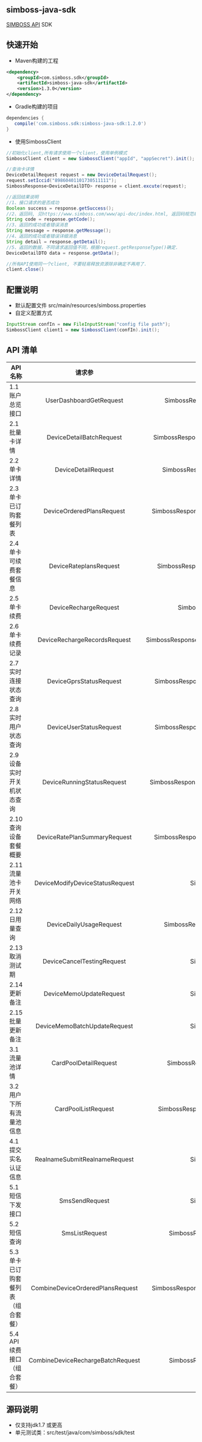 simboss-java-sdk
---
[SIMBOSS API](https://www.simboss.com/www/api-doc/index.html) SDK

## 快速开始

- Maven构建的工程

```xml
<dependency>
    <groupId>com.simboss.sdk</groupId>
    <artifactId>simboss-java-sdk</artifactId>
    <version>1.3.0</version>
</dependency>
```

- Gradle构建的项目

```gradle
dependencies {
   compile('com.simboss.sdk:simboss-java-sdk:1.2.0')
}
```


- 使用SimbossClient

```java
//初始化client,所有请求使用一个client，使用单例模式
SimbossClient client = new SimbossClient("appId", "appSecret").init();

//查询卡详情
DeviceDetailRequest request = new DeviceDetailRequest();
request.setIccid("89860401101730511111");
SimbossResponse<DeviceDetailDTO> response = client.excute(request); 

//返回结果说明
//1、接口请求的是否成功
Boolean success = response.getSuccess();
//2、返回码, 见https://www.simboss.com/www/api-doc/index.html, 返回码规范章节。
String code = response.getCode();
//3、返回的成功或者错误消息
String message = response.getMessage();
//4、返回的成功或者错误详细消息
String detail = response.getDetail();
//5、返回的数据，不同请求返回值不同，根据request.getResponseType()确定.
DeviceDetailDTO data = response.getData();

//所有API使用同一个client, 不要轻易释放资源除非确定不再用了.
client.close() 

```

## 配置说明

- 默认配置文件 src/main/resources/simboss.properties
- 自定义配置方式

```java
InputStream confIn = new FileInputStream("config file path");
SimbossClient client1 = new SimbossClient(confIn).init();
```

## API 清单

| API 名称              |           请求参                 |                      返回值                      |
|---------------------| :-----------------------------: |:---------------------------------------------:|
| 1.1 账户总览接口          | UserDashboardGetRequest         |        SimbossResponse\<DashboardDTO\>        |
| 2.1 批量卡详情			        | DeviceDetailBatchRequest        |  SimbossResponse\<List\<DeviceDetailDTO\>\>   |
| 2.2 单卡详情				        | DeviceDetailRequest             |      SimbossResponse\<DeviceDetailDTO\>       |
| 2.3 单卡已订购套餐列表	      | DeviceOrderedPlansRequest       |  SimbossResponse\<List\<OrderedPlansDTO\>\>   |
| 2.4 单卡可续费套餐信息	      | DeviceRateplansRequest          |    SimbossResponse\<List\<RatePlansDTO\>\>    |
| 2.5 单卡续费				        | DeviceRechargeRequest           |           SimbossResponse\<String\>           |
| 2.6 单卡续费记录			       | DeviceRechargeRecordsRequest    | SimbossResponse\<List\<RechargeRecordsDTO\>\> |
| 2.7 实时连接状态查询		      | DeviceGprsStatusRequest         |    SimbossResponse\<DeviceGprsStatusDTO\>     |
| 2.8 实时用户状态查询		      | DeviceUserStatusRequest         |    SimbossResponse\<DeviceUserStatusDTO\>     |
| 2.9 设备实时开关机状态查询     | DeviceRunningStatusRequest      |   SimbossResponse\<DeviceRunningStatusDTO\>   |
| 2.10 查询设备套餐概要       | DeviceRatePlanSummaryRequest    |     SimbossResponse\<RatePlanSummaryDTO\>     |
| 2.11 流量池卡开关网络       | DeviceModifyDeviceStatusRequest |                SimbossResponse                |
| 2.12 日用量查询          | DeviceDailyUsageRequest         |       SimbossResponse\<DailyUsageDTO\>        |
| 2.13 取消测试期          | DeviceCancelTestingRequest      |                SimbossResponse                |
| 2.14 更新备注           | DeviceMemoUpdateRequest         |                SimbossResponse                |
| 2.15 批量更新备注         | DeviceMemoBatchUpdateRequest    |                SimbossResponse                |
| 3.1 流量池详情			        | CardPoolDetailRequest           |        SimbossResponse\<CardPoolDTO\>         |
| 3.2 用户下所有流量池信息      | CardPoolListRequest             |    SimbossResponse\<List\<CardPoolDTO\>\>     |
| 4.1 提交实名认证信息		      | RealnameSubmitRealnameRequest   |                SimbossResponse                |
| 5.1 短信下发接口			       | SmsSendRequest                  |                SimbossResponse                |
| 5.2 短信查询            | SmsListRequest                  |         SimbossResponse\<SmsListDTO\>         |
| 5.3 单卡已订购套餐列表（组合套餐） | CombineDeviceOrderedPlansRequest                 |   SimbossResponse\<List\<OrderedPlansDTO>\>   |
| 5.4 API续费接口（组合套餐）   | CombineDeviceRechargeBatchRequest                  |       SimbossResponse\<List\<String>\>        |

## 源码说明 
- 仅支持jdk1.7 或更高
- 单元测试类：src/test/java/com/simboss/sdk/test



